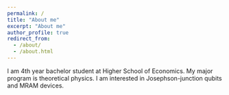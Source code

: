 ```yaml
---
permalink: /
title: "About me"
excerpt: "About me"
author_profile: true
redirect_from: 
  - /about/
  - /about.html
---
```

I am 4th year bachelor student at Higher School of Economics. My major program is theoretical physics. I am interested in Josephson-junction qubits and MRAM devices.